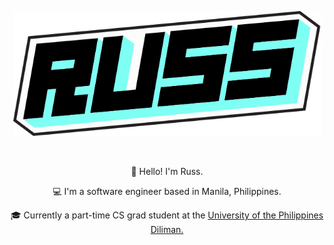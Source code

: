 <div>
<p align="center">
    <a href="https://russdelossantos.com" target="_blank">
        <img src="russ_logo_v2.svg" style="height: 200px;" alt="Russ Delos Santos - Software Engineer" />
    </a>
</p>
</br>
<div align="center">
<p>👋 Hello! I'm Russ.</p>
<p>💻 I'm a software engineer based in Manila, Philippines.</p>
<p>🎓 Currently a part-time CS grad student at the <a href="https://upd.edu.ph/" target="_blank" rel="noopener">University of the Philippines Diliman.</a></p>
</div>
</div>
